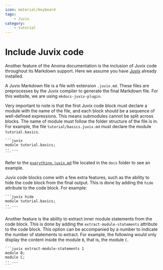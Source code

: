 ```yaml
---
icon: material/keyboard
tags:
    - Juvix
category:
    - tutorial
---
```


# Include Juvix code

Another feature of the Anoma documentation is the inclusion of Juvix code
throughout its Markdown support. Here we assume you have
[Juvix](https://docs.juvix.org) already installed.

A Juvix Markdown file is a file with extension `.juvix.md`. These files are
preprocesses by the Juvix compiler to generate the final Markdown file. For this
website, we are using `mkdocs-juvix-plugin`.

Very important to note is that the first Juvix code block must declare a module
with the name of the file, and each block should be a sequence of well-defined
expressions. This means submodules cannot be split across blocks. The name of
 module must follow the folder structure of the file is in. For example, the
 file `tutorial/basics.juvix.md` must declare the module
`tutorial.basics`.

<pre><code>```juvix
module tutorial.basics;
-- ...
```</code></pre>


Refer to the [`everything.juvix.md`](../everything.juvix.md) file located in the
`docs` folder to see an example.

Juvix code blocks come with a few extra features, such as the ability to hide
the code block from the final output. This is done by adding the `hide`
attribute to the code block. For example:

<pre><code>```juvix hide
module tutorial.basics;
-- ...
```</code></pre>

Another feature is the ability to extract inner module statements from the code
block. This is done by adding the `extract-module-statements` attribute to the
code block. This option can be accompanied by a number to indicate the number of
statements to extract. For example, the following would only display the content
inside the module `B`, that is, the module `C`.

<pre><code>```juvix extract-module-statements 1
module B;
module C;
-- ...
```</code></pre>
